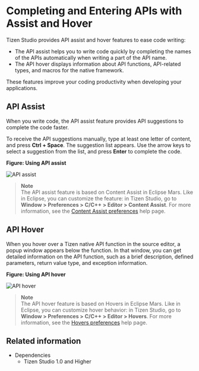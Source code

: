 # Completing and Entering APIs with Assist and Hover

Tizen Studio provides API assist and hover features to ease code writing:

- The API assist helps you to write code quickly by completing the names of the APIs automatically when writing a part of the API name.
- The API hover displays information about API functions, API-related types, and macros for the native framework.

These features improve your coding productivity when developing your applications.

## API Assist

When you write code, the API assist feature provides API suggestions to complete the code faster.

To receive the API suggestions manually, type at least one letter of content, and press **Ctrl + Space**. The suggestion list appears. Use the arrow keys to select a suggestion from the list, and press **Enter** to complete the code.

**Figure: Using API assist**

![API assist](./media/content_assist_api.png)

> **Note**  
> The API assist feature is based on Content Assist in Eclipse Mars. Like in Eclipse, you can customize the feature: in Tizen Studio, go to **Window > Preferences > C/C++ > Editor > Content Assist**. For more information, see the [Content Assist preferences](http://help.eclipse.org/mars/index.jsp?topic=%2Forg.eclipse.cdt.doc.user%2Freference%2Fcdt_u_c_editor_con_assist.htm) help page.

## API Hover

When you hover over a Tizen native API function in the source editor, a popup window appears below the function. In that window, you can get detailed information on the API function, such as a brief description, defined parameters, return value type, and exception information.

**Figure: Using API hover**

![API hover](./media/content_assist_api_hover.png)

> **Note**  
> The API hover feature is based on Hovers in Eclipse Mars. Like in Eclipse, you can customize hover behavior: in Tizen Studio, go to **Window > Preferences > C/C++ > Editor > Hovers**. For more information, see the [Hovers preferences](http://help.eclipse.org/mars/index.jsp?topic=%2Forg.eclipse.cdt.doc.user%2Freference%2Fcdt_u_c_editor_hov.htm) help page.

## Related information
* Dependencies
  - Tizen Studio 1.0 and Higher
